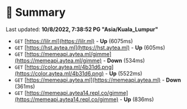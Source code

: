 # 📖 Summary
Last updated: **10/8/2022, 7:38:52 PG "Asia/Kuala_Lumpur"**

- `GET` [https://lilr.ml](https://lilr.ml) - **Up** (6075ms)
- `GET` [https://hst.aytea.ml](https://hst.aytea.ml) - **Up** (605ms)
- `GET` [https://memeapi.aytea.ml/gimme](https://memeapi.aytea.ml/gimme) - **Down** (534ms)
- `GET` [https://color.aytea.ml/4b31d6.png](https://color.aytea.ml/4b31d6.png) - **Up** (5522ms)
- `GET` [https://memeapi.aytea.ml](https://memeapi.aytea.ml) - **Down** (361ms)
- `GET` [https://memeapi.aytea14.repl.co/gimme](https://memeapi.aytea14.repl.co/gimme) - **Up** (836ms)
